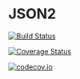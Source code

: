 # JSON2

[![Build Status](https://travis-ci.org/quinnj/JSON2.jl.svg?branch=master)](https://travis-ci.org/quinnj/JSON2.jl)

[![Coverage Status](https://coveralls.io/repos/quinnj/JSON2.jl/badge.svg?branch=master&service=github)](https://coveralls.io/github/quinnj/JSON2.jl?branch=master)

[![codecov.io](http://codecov.io/github/quinnj/JSON2.jl/coverage.svg?branch=master)](http://codecov.io/github/quinnj/JSON2.jl?branch=master)
